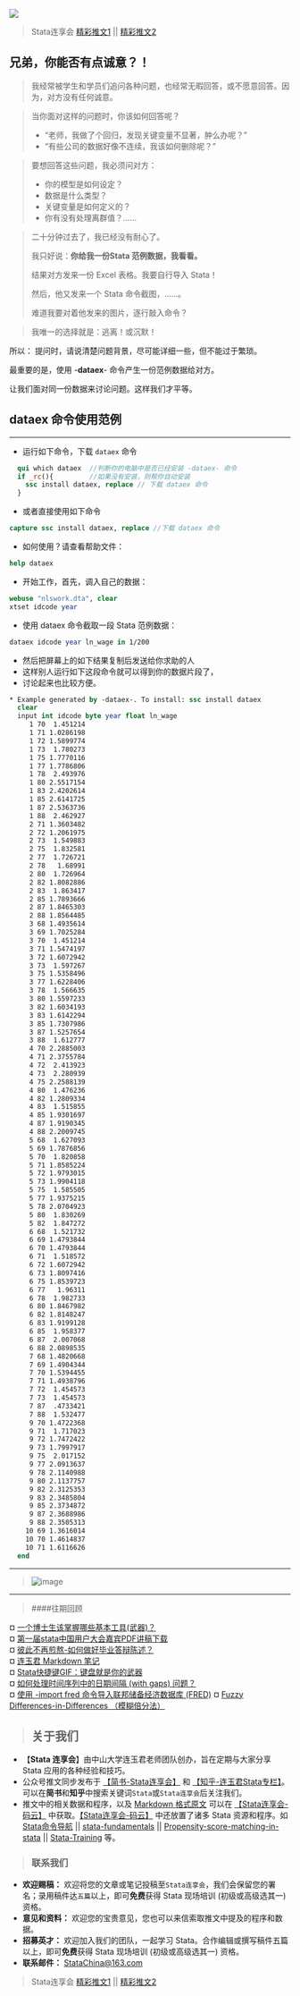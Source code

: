 ![](http://upload-images.jianshu.io/upload_images/7692714-17a582736be3f003.png?imageMogr2/auto-orient/strip%7CimageView2/2/w/1240)

> Stata连享会 [精彩推文1](https://gitee.com/arlionn/stata_training/blob/master/README.md)  || [精彩推文2](https://github.com/arlionn/stata/blob/master/README.md)


## 兄弟，你能否有点诚意？！
> 我经常被学生和学员们追问各种问题，也经常无暇回答，或不愿意回答。因为，对方没有任何诚意。

> 当你面对这样的问题时，你该如何回答呢？
> - “老师，我做了个回归，发现关键变量不显著，肿么办呢？”
> - “有些公司的数据好像不连续，我该如何删除呢？”

> 要想回答这些问题，我必须问对方：
>  - 你的模型是如何设定？
>  - 数据是什么类型？
> - 关键变量是如何定义的？
> - 你有没有处理离群值？……

> 二十分钟过去了，我已经没有耐心了。
> 
> 我只好说：**你给我一份Stata 范例数据，我看看。**
> 
> 结果对方发来一份 Excel 表格。我要自行导入 Stata！
> 
> 然后，他又发来一个 Stata 命令截图，……。
> 
> 难道我要对着他发来的图片，逐行敲入命令？

> 我唯一的选择就是：逃离！或沉默！


所以： 提问时，请说清楚问题背景，尽可能详细一些，但不能过于繁琐。

最重要的是，使用 -**dataex**- 命令产生一份范例数据给对方。

让我们面对同一份数据来讨论问题。这样我们才平等。


##  dataex 命令使用范例
-----------------------------------

* 运行如下命令，下载 `dataex` 命令

```stata
  qui which dataex  //判断你的电脑中是否已经安装 -dataex- 命令
  if _rc(){         //如果没有安装，则帮你自动安装
    ssc install dataex, replace // 下载 dataex 命令
  }
```

* 或者直接使用如下命令
```stata
capture ssc install dataex, replace //下载 dataex 命令
```

* 如何使用？请查看帮助文件：
```stata
help dataex
```

* 开始工作，首先，调入自己的数据：
```stata
webuse "nlswork.dta", clear
xtset idcode year	
```
	
* 使用 dataex 命令截取一段 Stata 范例数据：
```stata
dataex idcode year ln_wage in 1/200
```

* 然后把屏幕上的如下结果复制后发送给你求助的人
* 这样别人运行如下这段命令就可以得到你的数据片段了，
* 讨论起来也比较方便。
```stata
* Example generated by -dataex-. To install: ssc install dataex
  clear
  input int idcode byte year float ln_wage
	 1 70  1.451214
	 1 71 1.0286198
	 1 72 1.5899774
	 1 73  1.780273
	 1 75 1.7770116
	 1 77 1.7786806
	 1 78  2.493976
	 1 80 2.5517154
	 1 83 2.4202614
	 1 85 2.6141725
	 1 87 2.5363736
	 1 88  2.462927
	 2 71 1.3603482
	 2 72 1.2061975
	 2 73  1.549883
	 2 75  1.832581
	 2 77  1.726721
	 2 78   1.68991
	 2 80  1.726964
	 2 82 1.8082886
	 2 83  1.863417
	 2 85 1.7893666
	 2 87 1.8465303
	 2 88 1.8564485
	 3 68 1.4935614
	 3 69 1.7025284
	 3 70  1.451214
	 3 71 1.5474197
	 3 72 1.6072942
	 3 73  1.597267
	 3 75 1.5358496
	 3 77 1.6228406
	 3 78  1.566635
	 3 80 1.5597233
	 3 82 1.6034193
	 3 83 1.6142294
	 3 85 1.7307986
	 3 87 1.5257654
	 3 88  1.612777
	 4 70 2.2885003
	 4 71 2.3755784
	 4 72  2.413923
	 4 73  2.280939
	 4 75 2.2588139
	 4 80  1.476236
	 4 82 1.2809334
	 4 83  1.515855
	 4 85 1.9301697
	 4 87 1.9190345
	 4 88 2.2009745
	 5 68  1.627093
	 5 69 1.7876856
	 5 70  1.820858
	 5 71 1.8585224
	 5 72 1.9793015
	 5 73 1.9904118
	 5 75  1.585505
	 5 77 1.9375215
	 5 78 2.0704923
	 5 80  1.830269
	 5 82  1.847272
	 6 68  1.521732
	 6 69 1.4793844
	 6 70 1.4793844
	 6 71  1.518572
	 6 72 1.6072942
	 6 73 1.8097416
	 6 75 1.8539723
	 6 77   1.96311
	 6 78  1.982733
	 6 80 1.8467982
	 6 82 1.8148247
	 6 83 1.9199128
	 6 85  1.958377
	 6 87  2.007068
	 6 88 2.0898535
	 7 68 1.4820668
	 7 69 1.4904344
	 7 70 1.5394455
	 7 71 1.4938796
	 7 72  1.454573
	 7 73  1.454573
	 7 87  .4733421
	 7 88  1.532477
	 9 70 1.4722368
	 9 71  1.717023
	 9 72 1.7472422
	 9 73 1.7997917
	 9 75  2.017152
	 9 77 2.0913637
	 9 78 2.1140988
	 9 80 2.1137757
	 9 82 2.3125353
	 9 83 2.3485804
	 9 85 2.3734872
	 9 87 2.3688986
	 9 88 2.3505313
	10 69 1.3616014
	10 70 1.4614837
	10 71 1.6116626
  end
```

---
>![image](http://upload-images.jianshu.io/upload_images/7692714-c1f238796a3d9b42.jpg?imageMogr2/auto-orient/strip%7CimageView2/2/w/1240 "扫码关注 Stata 连享会")





---
> ####往期回顾
                                                                                                                                                                                                            
  ¤ [一个博士生该掌握哪些基本工具(武器)？](http://www.jianshu.com/p/90d6a54e35a5)                                                                                                                                                                                                              
  ¤ [第一届stata中国用户大会嘉宾PDF讲稿下载](http://www.jianshu.com/p/db46fae3fd95)                                                                                                                                                                                                              
  ¤ [彼此不再煎熬-如何做好毕业答辩陈述？](http://www.jianshu.com/p/086f9cf2cc30)                                                                                                                                                                                                               
  ¤ [连玉君 Markdown 笔记](http://www.jianshu.com/p/db1d26af109d)                                                                                                                                                                                                                                          
  ¤ [Stata快捷键GIF：键盘就是你的武器](http://www.jianshu.com/p/813568a223e2)                                                                                                                                                                                                                       
  ¤ [如何处理时间序列中的日期间隔 (with gaps) 问题？](http://www.jianshu.com/p/1c8423ee6c13)                                                                                                                                                                                                   
  ¤ [使用 -import fred  命令导入联邦储备经济数据库 (FRED)](http://www.jianshu.com/p/87e4dae27864) 
  ¤ [Fuzzy Differences-in-Differences （模糊倍分法）](http://www.jianshu.com/p/8918037d76a1)


>## 关于我们
- 【**Stata 连享会**】由中山大学连玉君老师团队创办，旨在定期与大家分享 Stata 应用的各种经验和技巧。
- 公众号推文同步发布于 [【简书-Stata连享会】](http://www.jianshu.com/u/69a30474ef33) 和 [【知乎-连玉君Stata专栏】](https://www.zhihu.com/people/arlionn)。可以在**简书**和**知乎**中搜索关键词`Stata`或`Stata连享会`后关注我们。
- 推文中的相关数据和程序，以及 [Markdown 格式原文](https://gitee.com/arlionn/jianshu) 可以在 [【Stata连享会-码云】](https://gitee.com/arlionn) 中获取。[【Stata连享会-码云】](https://gitee.com/arlionn) 中还放置了诸多 Stata 资源和程序。如 [Stata命令导航](https://gitee.com/arlionn/stata/wikis/Home) ||  [stata-fundamentals](https://gitee.com/arlionn/stata-fundamentals) ||  [Propensity-score-matching-in-stata](https://gitee.com/arlionn/propensity-score-matching-in-stata) || [Stata-Training](https://gitee.com/arlionn/StataTraining) 等。


>### 联系我们
- **欢迎赐稿：** 欢迎将您的文章或笔记投稿至`Stata连享会`，我们会保留您的署名；录用稿件达`五篇`以上，即可**免费**获得 Stata 现场培训 (初级或高级选其一) 资格。
- **意见和资料：** 欢迎您的宝贵意见，您也可以来信索取推文中提及的程序和数据。
- **招募英才：** 欢迎加入我们的团队，一起学习 Stata。合作编辑或撰写稿件五篇以上，即可**免费**获得 Stata 现场培训 (初级或高级选其一) 资格。
- **联系邮件：** StataChina@163.com

> Stata连享会 [精彩推文1](https://gitee.com/arlionn/stata_training/blob/master/README.md)  || [精彩推文2](https://github.com/arlionn/stata/blob/master/README.md)
